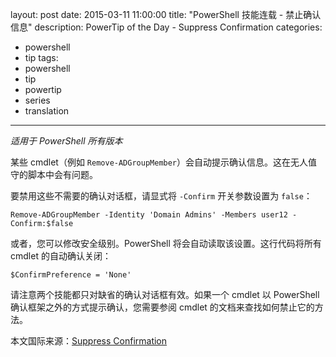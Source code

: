 ﻿layout: post
date: 2015-03-11 11:00:00
title: "PowerShell 技能连载 - 禁止确认信息"
description: PowerTip of the Day - Suppress Confirmation
categories:
- powershell
- tip
tags:
- powershell
- tip
- powertip
- series
- translation
---
_适用于 PowerShell 所有版本_

某些 cmdlet（例如 `Remove-ADGroupMember`）会自动提示确认信息。这在无人值守的脚本中会有问题。

要禁用这些不需要的确认对话框，请显式将 `-Confirm` 开关参数设置为 `false`：

    Remove-ADGroupMember -Identity 'Domain Admins' -Members user12 -Confirm:$false

或者，您可以修改安全级别。PowerShell 将会自动读取该设置。这行代码将所有 cmdlet 的自动确认关闭：

    $ConfirmPreference = 'None'

请注意两个技能都只对缺省的确认对话框有效。如果一个 cmdlet 以 PowerShell 确认框架之外的方式提示确认，您需要参阅 cmdlet 的文档来查找如何禁止它的方法。

<!--more-->
本文国际来源：[Suppress Confirmation](http://community.idera.com/powershell/powertips/b/tips/posts/suppress-confirmation)
